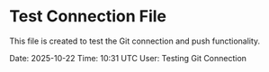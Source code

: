 # Test Connection File

This file is created to test the Git connection and push functionality.

Date: 2025-10-22
Time: 10:31 UTC
User: Testing Git Connection